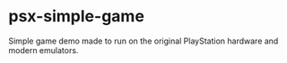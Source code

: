 # psx-simple-game
Simple game demo made to run on the original PlayStation hardware and modern emulators.
